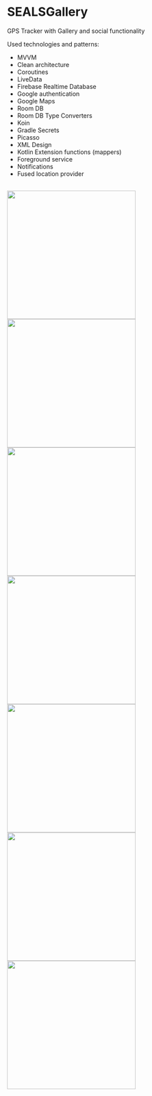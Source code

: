 # SEALSGallery
GPS Tracker with Gallery and social functionality

Used technologies and patterns:
- MVVM
- Clean architecture
- Coroutines
- LiveData
- Firebase Realtime Database
- Google authentication
- Google Maps
- Room DB
- Room DB Type Converters
- Koin
- Gradle Secrets
- Picasso
- XML Design
- Kotlin Extension functions (mappers)
- Foreground service
- Notifications
- Fused location provider
<br>
<img src="https://github.com/palevominimale/SEALSGallery/blob/master/screen (8).jpg" width=300> <img src="https://github.com/palevominimale/SEALSGallery/blob/master/screen (7).jpg" width=300> <img src="https://github.com/palevominimale/SEALSGallery/blob/master/screen (6).jpg" width=300> <img src="https://github.com/palevominimale/SEALSGallery/blob/master/screen (4).jpg" width=300> <img src="https://github.com/palevominimale/SEALSGallery/blob/master/screen (1).jpg" width=300> <img src="https://github.com/palevominimale/SEALSGallery/blob/master/screen (2).jpg" width=300> <img src="https://github.com/palevominimale/SEALSGallery/blob/master/screen (3).jpg" width=300>

